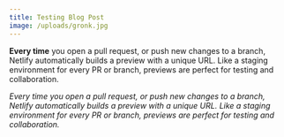 ```yaml
---
title: Testing Blog Post
image: /uploads/gronk.jpg
---
```


**Every time** you open a pull request, or push new changes to a branch, Netlify automatically builds a preview with a unique URL. Like a staging environment for every PR or branch, previews are perfect for testing and collaboration.

_Every time you open a pull request, or push new changes to a branch, Netlify automatically builds a preview with a unique URL. Like a staging environment for every PR or branch, previews are perfect for testing and collaboration._
